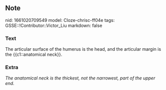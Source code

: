 ## Note
nid: 1661020709549
model: Cloze-chrisc-ff04e
tags: GSSE::!Contributor::Victor_Liu
markdown: false

### Text
The articular surface of the humerus is the head, and the
<span style="color: var(--field-fg); background:
var(--field-bg);">articular margin is the {{c1::anatomical
neck}}.</span>

### Extra
<i>The anatomical neck is the thickest, not the narrowest, part of
the upper end.</i>
